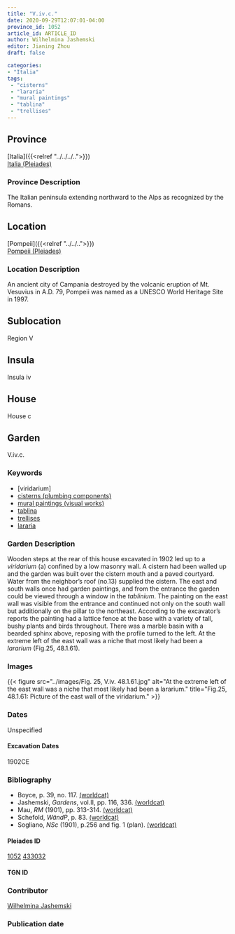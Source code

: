 ```yaml
---
title: "V.iv.c."
date: 2020-09-29T12:07:01-04:00
province_id: 1052
article_id: ARTICLE_ID
author: Wilhelmina Jashemski
editor: Jianing Zhou
draft: false

categories:
- "Italia"
tags:
 - "cisterns"
 - "lararia"
 - "mural paintings"
 - "tablina"
 - "trellises"
---
```


## Province
[Italia]({{<relref "../../../..">}}) \
[Italia (Pleiades)](https://pleiades.stoa.org/places/1052)

### Province Description
<!-- DESCRIPTION -->
The Italian peninsula extending northward to the Alps as recognized by the Romans.


## Location
[Pompeii]({{<relref "../../..">}}) \
[Pompeii (Pleiades)](https://pleiades.stoa.org/places/433032)

<!--### Location Description-->
### Location Description
An ancient city of Campania destroyed by the volcanic eruption of Mt. Vesuvius in A.D. 79, Pompeii was named as a UNESCO World Heritage Site in 1997.

<!-- LEAVE THIS BLANK FOR NOW -->

## Sublocation
Region V


## Insula
Insula iv


## House
House c

## Garden
V.iv.c.

### Keywords
- [viridarium]
- [cisterns (plumbing components)](http://vocab.getty.edu/page/aat/300052558)
- [mural paintings (visual works)](http://vocab.getty.edu/page/aat/300033644)
- [tablina](http://vocab.getty.edu/page/aat/300004180)
- [trellises](http://vocab.getty.edu/page/aat/300006785)
- [lararia](http://vocab.getty.edu/page/aat/300400600)  


### Garden Description
Wooden steps at the rear of this house excavated in 1902 led up to a *viridarium* (a) confined by a low masonry wall. A cistern had been walled up and the garden was built over the cistern mouth and a paved courtyard. Water from the neighbor’s roof (no.13) supplied the cistern. The east and south walls once had garden paintings, and from the entrance the garden could be viewed through a window in the *tablinium*. The painting on the east wall was visible from the entrance and continued not only on the south wall but additionally on the pillar to the northeast. According to the excavator’s reports the painting had a lattice fence at the base with a variety of tall, bushy plants and birds throughout. There was a marble basin with a bearded sphinx above, reposing with the profile turned to the left.  At the extreme left of the east wall was a niche that most likely had been a *lararium* (Fig.25, 48.1.61).


### Images

{{< figure src="../images/Fig. 25, V.iv.     48.1.61.jpg" alt="At the extreme left of the east wall was a niche that most likely had been a lararium." title="Fig.25, 48.1.61: Picture of the east wall of the viridarium." >}}


<!--### Images-->


### Dates
Unspecified

#### Excavation Dates
1902CE

### Bibliography
* Boyce, p. 39, no. 117. [(worldcat)](http://www.worldcat.org/oclc/491367250)
* Jashemski, *Gardens*, vol.II, pp. 116, 336.  [(worldcat)](http://www.worldcat.org/oclc/1029851777)
* Mau, *RM* (1901), pp. 313-314. [(worldcat)](http://www.worldcat.org/oclc/1189330863)
* Schefold, *WändP*, p. 83. [(worldcat)](http://www.worldcat.org/oclc/1100462668)
* Sogliano, *NSc* (1901), p.256 and fig. 1 (plan). [(worldcat)](http://www.worldcat.org/oclc/1091982220)


<!--#### Periodo ID-->

<!-- [PERIODO_ID](https://pleiades.stoa.org/places/PLEIADES_ID) -->

#### Pleiades ID
[1052](https://pleiades.stoa.org/places/1052)
[433032](https://pleiades.stoa.org/places/433032)

#### TGN ID


### Contributor
[Wilhelmina Jashemski](https://lib.guides.umd.edu/c.php?g=326514&p=2193250)

### Publication date


<!--### Related articles-->

<!-- Links to other related articles. Leave blank for now -->